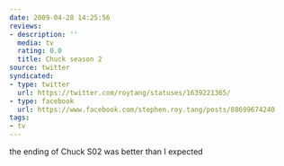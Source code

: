 ```yaml
---
date: 2009-04-28 14:25:56
reviews:
- description: ''
  media: tv
  rating: 0.0
  title: Chuck season 2
source: twitter
syndicated:
- type: twitter
  url: https://twitter.com/roytang/statuses/1639221365/
- type: facebook
  url: https://www.facebook.com/stephen.roy.tang/posts/88699674240
tags:
- tv
---
```


the ending of Chuck S02 was better than I expected